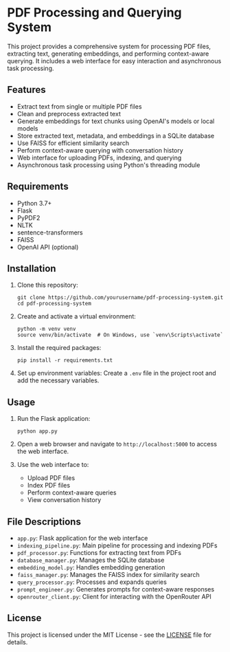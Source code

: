 # PDF Processing and Querying System

This project provides a comprehensive system for processing PDF files, extracting text, generating embeddings, and performing context-aware querying. It includes a web interface for easy interaction and asynchronous task processing.

## Features

- Extract text from single or multiple PDF files
- Clean and preprocess extracted text
- Generate embeddings for text chunks using OpenAI's models or local models
- Store extracted text, metadata, and embeddings in a SQLite database
- Use FAISS for efficient similarity search
- Perform context-aware querying with conversation history
- Web interface for uploading PDFs, indexing, and querying
- Asynchronous task processing using Python's threading module

## Requirements

- Python 3.7+
- Flask
- PyPDF2
- NLTK
- sentence-transformers
- FAISS
- OpenAI API (optional)

## Installation

1. Clone this repository:
   ```
   git clone https://github.com/yourusername/pdf-processing-system.git
   cd pdf-processing-system
   ```

2. Create and activate a virtual environment:
   ```
   python -m venv venv
   source venv/bin/activate  # On Windows, use `venv\Scripts\activate`
   ```

3. Install the required packages:
   ```
   pip install -r requirements.txt
   ```

4. Set up environment variables:
   Create a `.env` file in the project root and add the necessary variables.

## Usage

1. Run the Flask application:
   ```
   python app.py
   ```

2. Open a web browser and navigate to `http://localhost:5000` to access the web interface.

3. Use the web interface to:
   - Upload PDF files
   - Index PDF files
   - Perform context-aware queries
   - View conversation history

## File Descriptions

- `app.py`: Flask application for the web interface
- `indexing_pipeline.py`: Main pipeline for processing and indexing PDFs
- `pdf_processor.py`: Functions for extracting text from PDFs
- `database_manager.py`: Manages the SQLite database
- `embedding_model.py`: Handles embedding generation
- `faiss_manager.py`: Manages the FAISS index for similarity search
- `query_processor.py`: Processes and expands queries
- `prompt_engineer.py`: Generates prompts for context-aware responses
- `openrouter_client.py`: Client for interacting with the OpenRouter API

## License

This project is licensed under the MIT License - see the [LICENSE](LICENSE) file for details.
